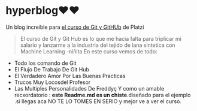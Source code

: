 # hyperblog❤️❤️
Un blog increible para [el curso de Git y GitHUb](https://github.com/JAlvaroC/hyperblog/tree/master "el curso de Git y GitHUb") de Platzi
>El curso de Git y Git Hub es lo que me hacia falta para triplicar mi salario y lanzarme a la industria del tejido de lana sintetica con Machine Learning
>-niñita
En este curso vemos de todo:
- Todo los comando de Git
- El Flujo De Trabajo De Git Hub
- El Verdadero Amor Por Las Buenas Practicas
- Trucos Muy  Locosdel Profesor
- Las Multiples Personalidades De Freddyç
Y como un amable recxordatorio  : **este  Readme.md es un chiste**.diseñado para el ejemplo .si llegas aca NO TE LO TOMES EN SERIO y mejor ve a ver el curso.